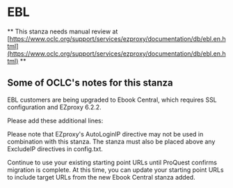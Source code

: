 # EBL
** This stanza needs manual review at [https://www.oclc.org/support/services/ezproxy/documentation/db/ebl.en.html](https://www.oclc.org/support/services/ezproxy/documentation/db/ebl.en.html) **

## Some of OCLC's notes for this stanza

EBL customers are being upgraded to Ebook Central, which requires SSL configuration and EZproxy 6.2.2.

Please add these additional lines:

Please note that EZproxy's AutoLoginIP directive may not be used in combination with this stanza. The stanza must also be placed above any ExcludeIP directives in config.txt.

Continue to use your existing starting point URLs until ProQuest confirms migration is complete. At this time, you can update your starting point URLs to include target URLs from the new Ebook Central stanza added.
